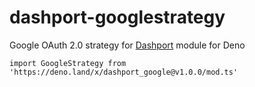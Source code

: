 # dashport-googlestrategy
Google OAuth 2.0 strategy for [Dashport](https://github.com/oslabs-beta/dashport) module for Deno
```
import GoogleStrategy from 'https://deno.land/x/dashport_google@v1.0.0/mod.ts'
```

